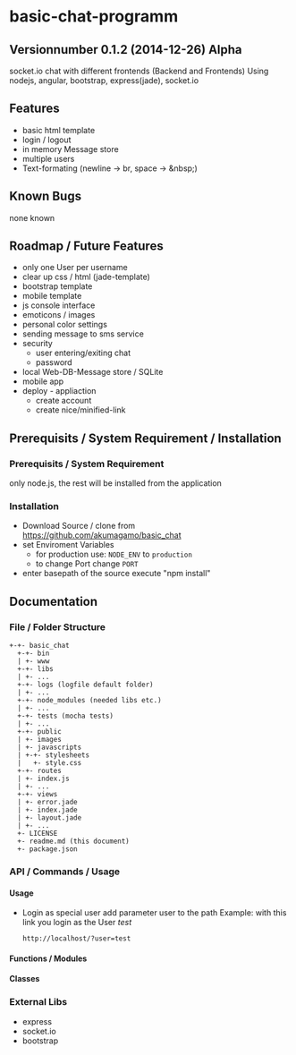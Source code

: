 # basic-chat-programm
## Versionnumber 0.1.2 (2014-12-26) Alpha 
socket.io chat with different frontends (Backend and Frontends)
Using nodejs, angular, bootstrap, express(jade), socket.io

## Features
* basic html template
* login / logout
* in memory Message store
* multiple users
* Text-formating (newline -> br, space -> &amp;nbsp;)

## Known Bugs
none known

## Roadmap / Future Features
* only one User per username
* clear up css / html (jade-template)
* bootstrap template
* mobile template
* js console interface
* emoticons / images 
* personal color settings
* sending message to sms service
* security 
  * user entering/exiting chat
  * password
* local Web-DB-Message store / SQLite
* mobile app
* deploy - appliaction 
  * create account
  * create nice/minified-link

## Prerequisits / System Requirement / Installation

### Prerequisits / System Requirement
only node.js, the rest will be installed from the application

### Installation
* Download Source / clone from https://github.com/akumagamo/basic_chat
* set Enviroment Variables 
  * for production use: `NODE_ENV` to `production` 
  * to change Port change `PORT`
* enter basepath of the source execute "npm install"

## Documentation

### File / Folder Structure 

    +-+- basic_chat
      +-+- bin
      | +- www
      +-+- libs
      | +- ...
      +-+- logs (logfile default folder)
      | +- ...
      +-+- node_modules (needed libs etc.)
      | +- ...
      +-+- tests (mocha tests)
      | +- ... 
      +-+- public
      | +- images
      | +- javascripts
      | +-+- stylesheets
      |   +- style.css
      +-+- routes
      | +- index.js
      | +- ...
      +-+- views
      | +- error.jade
      | +- index.jade
      | +- layout.jade
      | +- ...
      +- LICENSE
      +- readme.md (this document)
      +- package.json 
	  
### API / Commands / Usage

#### Usage

* Login as special user add parameter user to the path
Example: with this link you login as the User _test_

    `http://localhost/?user=test`
 

#### Functions / Modules

#### Classes

### External Libs
* express
* socket.io
* bootstrap
